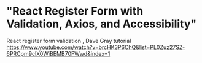 # "React Register Form with Validation, Axios, and Accessibility"

React register form validation , Dave Gray tutorial https://www.youtube.com/watch?v=brcHK3P6ChQ&list=PL0Zuz27SZ-6PRCpm9clX0WiBEMB70FWwd&index=1
